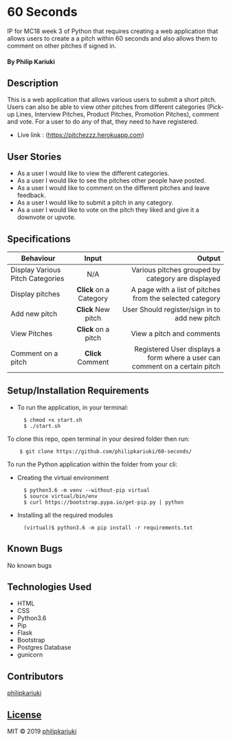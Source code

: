 # 60 Seconds

IP for MC18 week 3 of Python that requires creating a web application that allows users to create a a pitch within 60 seconds and also allows them to comment on other pitches if signed in.

#### By **Philip Kariuki**


## Description
This is a web application that allows various users to submit a short pitch. Users can also be able to view other pitches from different categories (Pick-up Lines, Interview Pitches, Product Pitches, Promotion Pitches), comment and vote. For a user to do any of that, they need to have registered.
* Live link : (https://pitchezzz.herokuapp.com)
## User Stories
* As a user I would like to view the different categories.
* As a user I would like to see the pitches other people have posted.
* As a user I would like to comment on the different pitches and leave feedback.
* As a user I would like to submit a pitch in any category.
* As a user I would like to vote on the pitch they liked and give it a downvote or upvote.

## Specifications
| Behaviour | Input | Output |
| --------------- | :----------:| --------: |
|Display Various Pitch Categories | N/A | Various pitches grouped by category are displayed |
|Display pitches | **Click** on a Category| A page with a list of pitches from the selected category |
|Add new pitch | **Click** New pitch | User Should register/sign in to add new pitch |
|View Pitches | **Click** on a pitch | View a pitch and comments |
|Comment on a pitch | **Click** Comment | Registered User displays a form where a user can comment on a certain pitch |


## Setup/Installation Requirements
* To run the application, in your terminal:

        $ chmod +x start.sh
        $ ./start.sh
        
To clone this repo, open terminal in your desired folder then run:

        $ git clone https://github.com/philipkariuki/60-seconds/

To run the Python application within the folder from your cli:
* Creating the virtual environment

        $ python3.6 -m venv --without-pip virtual
        $ source virtual/bin/env
        $ curl https://bootstrap.pypa.io/get-pip.py | python
        
        
* Installing all the required modules

        (virtual)$ python3.6 -m pip install -r requirements.txt


## Known Bugs

No known bugs

## Technologies Used

* HTML
* CSS
* Python3.6
* Pip
* Flask
* Bootstrap
* Postgres Database
* gunicorn


## Contributors
<a href="https://github.com/philipkariuki">philipkariuki</a>

## [License](https://github.com/philipkariuki/60-seconds/blob/master/LICENSE)
MIT © 2019 [philipkariuki](https://github.com/philipkariuki)
